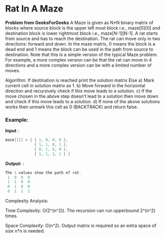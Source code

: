 # Rat In A Maze

**Problem from GeeksForGeeks**
A Maze is given as N*N binary matrix of blocks where source block is the upper left most block i.e., maze[0][0] and destination block is lower rightmost block i.e., maze[N-1][N-1]. A rat starts from source and has to reach the destination. The rat can move only in two directions: forward and down.
In the maze matrix, 0 means the block is a dead end and 1 means the block can be used in the path from source to destination. Note that this is a simple version of the typical Maze problem. For example, a more complex version can be that the rat can move in 4 directions and a more complex version can be with a limited number of moves. 

Algorithm:
If destination is reached
    print the solution matrix
Else
   a) Mark current cell in solution matrix as 1. 
   b) Move forward in the horizontal direction and recursively check if this 
       move leads to a solution. 
   c) If the move chosen in the above step doesn't lead to a solution
       then move down and check if this move leads to a solution. 
   d) If none of the above solutions works then unmark this cell as 0 
       (BACKTRACK) and return false.
       
       
### Example:

**Input** : 
```java 
maze[][] = { { 1, 0, 0, 0 }, 
             { 1, 1, 0, 1 }, 
             { 0, 1, 0, 0 }, 
             { 1, 1, 1, 1 } }
```

**Output:** : 
```java 
The 1 values show the path of rat.
 1  0  0  0 
 1  1  0  0 
 0  1  0  0 
 0  1  1  1
```


Complexity Analysis:

Time Complexity: O(2^(n^2)).
The recursion can run upperbound 2^(n^2) times.

Space Complexity: O(n^2).
Output matrix is required so an extra space of size n*n is needed.
